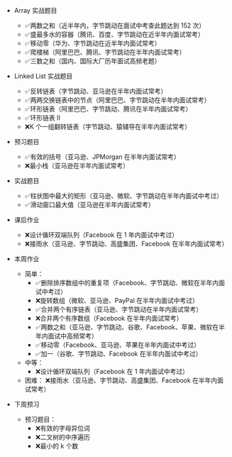 * Array 实战题目

  * ✅两数之和（近半年内，字节跳动在面试中考查此题达到 152 次）
  * ✅盛最多水的容器（腾讯、百度、字节跳动在近半年内面试常考）
  * ✅移动零（华为、字节跳动在近半年内面试常考）
  * ✅爬楼梯（阿里巴巴、腾讯、字节跳动在半年内面试常考）
  * ✅三数之和（国内、国际大厂历年面试高频老题）

* Linked List 实战题目
  * ✅反转链表（字节跳动、亚马逊在半年内面试常考）
  * ✅两两交换链表中的节点（阿里巴巴、字节跳动在半年内面试常考）
  * ✅环形链表（阿里巴巴、字节跳动、腾讯在半年内面试常考）
  * ✅环形链表 II
  * ❌K 个一组翻转链表（字节跳动、猿辅导在半年内面试常考）

* 预习题目
  * ✅有效的括号（亚马逊、JPMorgan 在半年内面试常考）
  * ❌最小栈（亚马逊在半年内面试常考）

* 实战题目
  * ✅柱状图中最大的矩形（亚马逊、微软、字节跳动在半年内面试中考过）
  * ✅滑动窗口最大值（亚马逊在半年内面试常考）

* 课后作业
  * ❌设计循环双端队列（Facebook 在 1 年内面试中考过）
  * ❌接雨水（亚马逊、字节跳动、高盛集团、Facebook 在半年内面试常考）

* 本周作业
  * 简单：
    * ✅删除排序数组中的重复项（Facebook、字节跳动、微软在半年内面试中考过）
    * ❌旋转数组（微软、亚马逊、PayPal 在半年内面试中考过）
    * ✅合并两个有序链表（亚马逊、字节跳动在半年内面试常考）
    * ❌合并两个有序数组（Facebook 在半年内面试常考）
    * ✅两数之和（亚马逊、字节跳动、谷歌、Facebook、苹果、微软在半年内面试中高频常考）
    * ✅移动零（Facebook、亚马逊、苹果在半年内面试中考过）
    * ✅加一（谷歌、字节跳动、Facebook 在半年内面试中考过）
  * 中等：
    * ❌设计循环双端队列（Facebook 在 1 年内面试中考过）
  * 困难：
    ❌接雨水（亚马逊、字节跳动、高盛集团、Facebook 在半年内面试常考）

* 下周预习
  * 预习题目：
    * ❌有效的字母异位词
    * ❌二叉树的中序遍历
    * ❌最小的 k 个数